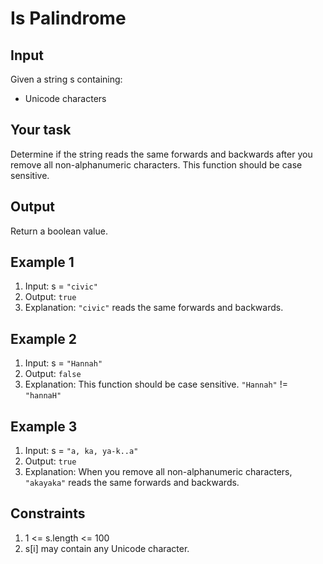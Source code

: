 # Is Palindrome

## Input

Given a string s containing:

- Unicode characters

## Your task

Determine if the string reads the same forwards and backwards after you remove all non-alphanumeric characters. This function should be case sensitive.

## Output

Return a boolean value.

## Example 1

1. Input: s = `"civic"`
2. Output: `true`
3. Explanation: `"civic"` reads the same forwards and backwards.

## Example 2

1. Input: s = `"Hannah"`
2. Output: `false`
3. Explanation: This function should be case sensitive. `"Hannah"` != `"hannaH"`

## Example 3

1. Input: s = `"a, ka, ya-k..a"`
2. Output: `true`
3. Explanation: When you remove all non-alphanumeric characters, `"akayaka"` reads the same forwards and backwards.

## Constraints

1. 1 <= s.length <= 100
2. s[i] may contain any Unicode character.
